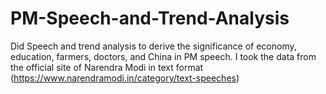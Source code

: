 # PM-Speech-and-Trend-Analysis
Did Speech and trend analysis to derive the significance of economy, education, farmers, doctors, and China in PM speech. I took the data from the official site of Narendra Modi in text format (https://www.narendramodi.in/category/text-speeches)
